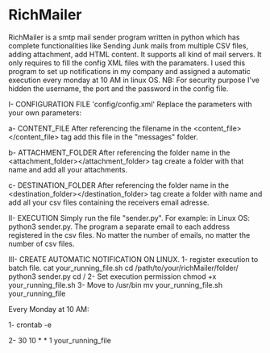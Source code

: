 # RichMailer
RichMailer is a smtp mail sender program written in python which has complete functionalities like Sending Junk mails from multiple CSV files, adding attachment, add HTML content. It supports all kind of mail servers. It only requires to fill the config XML files with the paramaters. 
I used this program to set up notifications in my company and assigned a automatic execution every monday at 10 AM in linux OS.
NB: For security purpose I've hidden the username, the port and the password in the config file.

I- CONFIGURATION FILE 'config/config.xml'
Replace the parameters with your own parameters:

   a- CONTENT_FILE
      After referencing the filename in the <content_file></content_file> tag add this file in the "messages" folder.
   
   b- ATTACHMENT_FOLDER
      After referencing the folder name in the <attachment_folder></attachment_folder> tag create a folder with that name and add all your attachments.
      
   c- DESTINATION_FOLDER
      After referencing the folder name in the <destination_folder></destination_folder> tag create a folder with name and add all your csv files containing the receivers email adresse.
      
 II- EXECUTION
 Simply run the file "sender.py". For example: in Linux OS: python3 sender.py.
 The program a separate email to each address registered in the csv files. No matter the number of emails, no matter the number of csv files.
 
 III- CREATE AUTOMATIC NOTIFICATION ON LINUX. 
 1- register execution to batch file.
 cat your_running_file.sh
 cd /path/to/your/richMailer/folder/
 python3 sender.py
 cd /
 2- Set execution permission 
 chmod +x your_running_file.sh
 3- Move to /usr/bin 
 mv your_running_file.sh your_running_file
 
 Every Monday at 10 AM:
 
 1- crontab -e
 
 2- 30 10 * * 1 your_running_file

 
